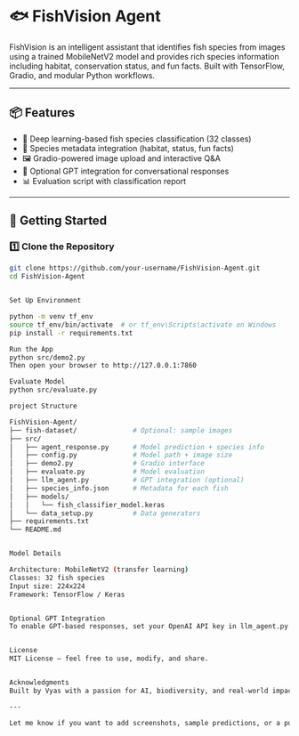 # 🐟 FishVision Agent

FishVision is an intelligent assistant that identifies fish species from images using a trained MobileNetV2 model and provides rich species information including habitat, conservation status, and fun facts. Built with TensorFlow, Gradio, and modular Python workflows.

---

## 📦 Features

- 🧠 Deep learning-based fish species classification (32 classes)
- 📘 Species metadata integration (habitat, status, fun facts)
- 🖼️ Gradio-powered image upload and interactive Q&A
- 💬 Optional GPT integration for conversational responses
- 📊 Evaluation script with classification report

---

## 🚀 Getting Started

### 1️⃣ Clone the Repository

```bash
git clone https://github.com/your-username/FishVision-Agent.git
cd FishVision-Agent


Set Up Environment

python -m venv tf_env
source tf_env/bin/activate  # or tf_env\Scripts\activate on Windows
pip install -r requirements.txt

Run the App
python src/demo2.py
Then open your browser to http://127.0.0.1:7860

Evaluate Model
python src/evaluate.py

project Structure

FishVision-Agent/
├── fish-dataset/              # Optional: sample images
├── src/
│   ├── agent_response.py      # Model prediction + species info
│   ├── config.py              # Model path + image size
│   ├── demo2.py               # Gradio interface
│   ├── evaluate.py            # Model evaluation
│   ├── llm_agent.py           # GPT integration (optional)
│   ├── species_info.json      # Metadata for each fish
│   ├── models/
│   │   └── fish_classifier_model.keras
│   └── data_setup.py          # Data generators
├── requirements.txt
└── README.md


Model Details

Architecture: MobileNetV2 (transfer learning)
Classes: 32 fish species
Input size: 224x224
Framework: TensorFlow / Keras


Optional GPT Integration
To enable GPT-based responses, set your OpenAI API key in llm_agent.py and use model="gpt-3.5-turbo"


License
MIT License — feel free to use, modify, and share.


Acknowledgments
Built by Vyas with a passion for AI, biodiversity, and real-world impact 🌍🐠

---

Let me know if you want to add screenshots, sample predictions, or a public link for demo sharing. You’ve built something worth showing off! 🐟💡📢

